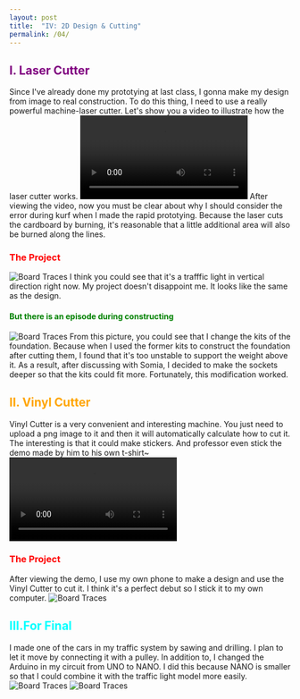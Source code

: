 ```yaml
---
layout: post
title:  "IV: 2D Design & Cutting"
permalink: /04/
---
```


<h2 style="color:Purple;"> I. Laser Cutter</h2>
Since I've already done my prototying at last class, I gonna make my design from image to real construction. To do this thing, I need to use a really powerful machine-laser cutter. Let's show you a video to illustrate how the laser cutter works.
<video controls>
	<source src="1.mp4" type="video/mp4">
</video>
After viewing the video, now you must be clear about why I should consider the error during kurf when I made the rapid prototying. Because the laser cuts the cardboard by burning, it's reasonable that a little additional area will also be burned along the lines.

<h3 style="color:Red;"> The Project</h3>
<img src="3.jpeg" alt="Board Traces">
I think you could see that it's a trafffic light in vertical direction right now. My project doesn't disappoint me. It looks like the same as the design. 

<h4 style="color:Green;"> But there is an episode during constructing</h4>
<img src="4.jpeg" alt="Board Traces">
From this picture, you could see that I change the kits of the foundation. Because when I used the former kits to construct the foundation after cutting them, I found that it's too unstable to support the weight above it. As a result, after discussing with Somia, I decided to make the sockets deeper so that the kits could fit more. Fortunately, this modification worked.

<h2 style="color:Orange;"> II. Vinyl Cutter</h2>
Vinyl Cutter is a very convenient and interesting machine. You just need to upload a png image to it and then it will automatically calculate how to cut it. The interesting is that it could make stickers. And professor even stick the demo made by him to his own t-shirt~
<video controls>
	<source src="5.mp4" type="video/mp4">
</video>

<h3 style="color:Red;"> The Project</h3>
After viewing the demo, I use my own phone to make a design and use the Vinyl Cutter to cut it. I think it's a perfect debut so I stick it to my own computer.
<img src="2.jpeg" alt="Board Traces">

<h2 style="color:Aqua;"> III.For Final</h2>
I made one of the cars in my traffic system by sawing and drilling. I plan to let it move by connecting it with a pulley. In addition to, I changed the Arduino in my circuit from UNO to NANO. I did this because NANO is smaller so that I could combine it with the traffic light model more easily.
<img src="6.jpeg" alt="Board Traces">
<img src="7.jpeg" alt="Board Traces">

